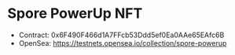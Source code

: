 # Spore PowerUp NFT

- Contract: 0x6F490F466d1A7FFcb53Ddd5ef0Ea0AAe65EAfc6B
- OpenSea: https://testnets.opensea.io/collection/spore-powerup
